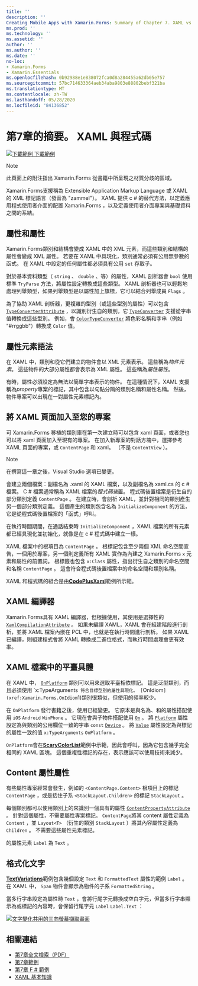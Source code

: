```yaml
---
title: ''
description: ''
Creating Mobile Apps with Xamarin.Forms: Summary of Chapter 7. XAML vs. code''
ms.prod: ''
ms.technology: ''
ms.assetid: ''
author: ''
ms.author: ''
ms.date: ''
no-loc:
- Xamarin.Forms
- Xamarin.Essentials
ms.openlocfilehash: 0b92988e1e838072fca0d8a284455a62db05e757
ms.sourcegitcommit: 57bc714633364aeb34aba9803e88802bebf321ba
ms.translationtype: MT
ms.contentlocale: zh-TW
ms.lasthandoff: 05/28/2020
ms.locfileid: "84136852"
---
```

# <a name="summary-of-chapter-7-xaml-vs-code"></a>第7章的摘要。 XAML 與程式碼

[![下載範例 ](~/media/shared/download.png) 下載範例](https://github.com/xamarin/xamarin-forms-book-samples/tree/master/Chapter07)

> [!NOTE]
> 此頁面上的附注指出 Xamarin.Forms 從書籍中所呈現之材質分歧的區域。

Xamarin.Forms支援稱為 Extensible Application Markup Language 或 XAML 的 XML 標記語言（發音為 "zammel"）。 XAML 提供 c # 的替代方法，以定義應用程式使用者介面的配置 Xamarin.Forms ，以及定義使用者介面專案與基礎資料之間的系結。

## <a name="properties-and-attributes"></a>屬性和屬性

Xamarin.Forms類別和結構會變成 XAML 中的 XML 元素，而這些類別和結構的屬性會變成 XML 屬性。 若要在 XAML 中具現化，類別通常必須有公用無參數的函式。 在 XAML 中設定的任何屬性都必須具有公用 `set` 存取子。

對於基本資料類型（ `string` 、 `double` 、等）的屬性，XAML 剖析器會 `bool` 使用標準 `TryParse` 方法，將屬性設定轉換成這些類型。 XAML 剖析器也可以輕鬆地處理列舉類型，如果列舉類型是以屬性加上旗標，它可以結合列舉成員 `Flags` 。

為了協助 XAML 剖析器，更複雜的型別（或這些型別的屬性）可以包含 [`TypeConverterAttribute`](xref:Xamarin.Forms.TypeConverterAttribute) ，以識別衍生自的類別，它 [`TypeConverter`](xref:Xamarin.Forms.TypeConverter) 支援從字串值轉換成這些型別。 例如，會 [`ColorTypeConverter`](xref:Xamarin.Forms.ColorTypeConverter) 將色彩名稱和字串（例如 "#rrggbb"）轉換成 `Color` 值。

## <a name="property-element-syntax"></a>屬性元素語法

在 XAML 中，類別和從它們建立的物件會以 XML 元素表示。 這些稱為*物件元素*。 這些物件的大部分屬性都會表示為 XML 屬性。 這些稱為*屬性屬性*。

有時，屬性必須設定為無法以簡單字串表示的物件。 在這種情況下，XAML 支援稱為*property*專案的標記，其中包含以句點分隔的類別名稱和屬性名稱。 然後，物件專案可以出現在一對屬性元素標記內。

## <a name="adding-a-xaml-page-to-your-project"></a>將 XAML 頁面加入至您的專案

可 Xamarin.Forms 移植的類別庫在第一次建立時可以包含 xaml 頁面，或者您也可以將 xaml 頁面加入至現有的專案。 在加入新專案的對話方塊中，選擇參考 XAML 頁面的專案，或 `ContentPage` 和 xaml。 （不是 `ContentView` ）。

> [!NOTE]
> 在撰寫這一章之後，Visual Studio 選項已變更。

會建立兩個檔案：副檔名為 .xaml 的 XAML 檔案，以及副檔名為 xaml.cs 的 c # 檔案。 C # 檔案通常稱為 XAML 檔案的*程式碼後*置。 程式碼後置檔案是衍生自的部分類別定義 `ContentPage` 。 在建立時，會剖析 XAML，並針對相同的類別產生另一個部分類別定義。 這個產生的類別包含名為 `InitializeComponent` 的方法，它是從程式碼後置檔案的「函式」呼叫。

在執行時間期間，在通話結束時 `InitializeComponent` ，XAML 檔案的所有元素都已經具現化並初始化，就像是在 c # 程式碼中建立一樣。

XAML 檔案中的根項目為 `ContentPage` 。 根標記包含至少兩個 XML 命名空間宣告，一個用於專案，另一個則定義所有 XAML 實作為內建之 Xamarin.Forms `x` 元素和屬性的前置詞。 根標籤也包含 `x:Class` 屬性，指出衍生自之類別的命名空間和名稱 `ContentPage` 。 這會符合程式碼後置檔案中的命名空間和類別名稱。

XAML 和程式碼的組合是由[**CodePlusXaml**](https://github.com/xamarin/xamarin-forms-book-samples/tree/master/Chapter07)範例所示範。

## <a name="the-xaml-compiler"></a>XAML 編譯器

Xamarin.Forms具有 XAML 編譯器，但根據使用，其使用是選擇性的 [`XamlCompilationAttribute`](xref:Xamarin.Forms.Xaml.XamlCompilationAttribute) 。 如果未編譯 XAML，XAML 會在組建階段進行剖析，並將 XAML 檔案內嵌在 PCL 中，也就是在執行時間進行剖析。 如果 XAML 已編譯，則組建程式會將 XAML 轉換成二進位格式，而執行時間處理會更有效率。

## <a name="platform-specificity-in-the-xaml-file"></a>XAML 檔案中的平臺具體

在 XAML 中， [`OnPlatform`](xref:Xamarin.Forms.OnPlatform`1) 類別可以用來選取平臺相依標記。 這是泛型類別，而且必須使用 `x:TypeArguments` 符合目標型別的屬性具現化。 [`OnIdiom`](xref:Xamarin.Forms.OnIdiom`1)類別很類似，但使用的頻率較少。

在 `OnPlatform` 發行書籍之後，使用已經變更。 它原本是與名為、和的屬性搭配使用 `iOS` `Android` `WinPhone` 。 它現在會與子物件搭配使用 [`On`](xref:Xamarin.Forms.On) 。 將 [`Platform`](xref:Xamarin.Forms.On.Platform) 屬性設定為與類別的公用欄位一致的字串 `const` [`Device`](xref:Xamarin.Forms.Device) 。 將 [`Value`](xref:Xamarin.Forms.On.Value) 屬性設定為與標記的屬性一致的值 `x:TypeArguments` `OnPlatform` 。

`OnPlatform`會在[**ScaryColorList**](https://github.com/xamarin/xamarin-forms-book-samples/tree/master/Chapter07/ScaryColorList)範例中示範，因此會呼叫，因為它包含幾乎完全相同的 XAML 區塊。 這個重複性標記的存在，表示應該可以使用技術來減少。

## <a name="the-content-property-attributes"></a>Content 屬性屬性

有些屬性專案經常會發生，例如的 `<ContentPage.Content>` 根項目上的標記 `ContentPage` ，或是括住子系 `<StackLayout.Children>` 的標記 `StackLayout` 。

每個類別都可以使用類別上的來識別一個具有的屬性 [`ContentPropertyAttribute`](xref:Xamarin.Forms.ContentPropertyAttribute) 。 針對這個屬性，不需要屬性專案標記。 `ContentPage`將其 content 屬性定義為 `Content` ，並 `Layout<T>` （衍生的類別 `StackLayout` ）將其內容屬性定義為 `Children` 。 不需要這些屬性元素標記。

的屬性元素 `Label` 為 `Text` 。

## <a name="formatted-text"></a>格式化文字

[**TextVariations**](https://github.com/xamarin/xamarin-forms-book-samples/tree/master/Chapter07/TextVariations)範例包含幾個設定 `Text` 和 `FormattedText` 屬性的範例 `Label` 。 在 XAML 中， `Span` 物件會顯示為物件的子系 `FormattedString` 。

 當多行字串設定為屬性時 `Text` ，會將行尾字元轉換成空白字元，但當多行字串顯示為或標記的內容時，會保留行尾字元 `Label` `Label.Text` ：

 [![文字變化共用的三向螢幕擷取畫面](images/ch07fg03-small.png "格式化的文字變化")](images/ch07fg03-large.png#lightbox "格式化的文字變化")

## <a name="related-links"></a>相關連結

- [第7章全文檢索（PDF）](https://download.xamarin.com/developer/xamarin-forms-book/XamarinFormsBook-Ch07-Apr2016.pdf)
- [第7章範例](https://github.com/xamarin/xamarin-forms-book-samples/tree/master/Chapter07)
- [第7章 F # 範例](https://github.com/xamarin/xamarin-forms-book-samples/tree/master/Chapter07/FS/CodePlusXaml)
- [XAML 基本知識](~/xamarin-forms/xaml/xaml-basics/index.md)
